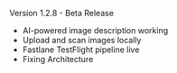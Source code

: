 Version 1.2.8 - Beta Release
- AI-powered image description working
- Upload and scan images locally
- Fastlane TestFlight pipeline live
- Fixing Architecture
